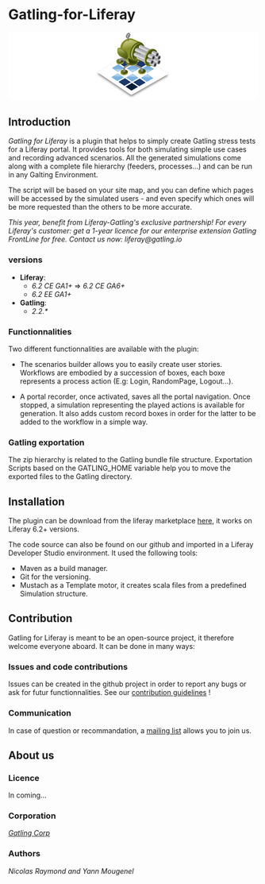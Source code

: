 Gatling-for-Liferay
===================

![Project Logo](images/gatling_for_liferay_logo.jpg)

## Introduction
_Gatling for Liferay_ is a plugin that helps to simply create Gatling stress tests for a Liferay portal. It provides tools for both simulating simple use cases and
recording advanced scenarios. All the generated simulations come along with
a complete file hierarchy (feeders, processes...) and can be run in any Galting Environment.

The script will be based on your site map, and you can define which pages will be accessed by the simulated users - and even specify which ones will be more requested than the others to be more accurate.

_This year, benefit from Liferay-Gatling's exclusive partnership! For every Liferay's customer: get a 1-year licence for our enterprise extension Gatling FrontLine for free. Contact us now: liferay@gatling.io_

### versions

* **Liferay**:
  - _6.2 CE GA1+_ &rArr; _6.2 CE GA6+_
  - _6.2 EE GA1+_
* **Gatling**:
  - _2.2.*_

### Functionnalities
Two different functionnalities are available with the plugin:
  - The scenarios builder allows you to easily create user stories. Workflows are
  embodied by a succession of boxes, each boxe represents a process action
  (E.g: Login, RandomPage, Logout...).

  - A portal recorder, once activated, saves all the portal navigation. Once stopped, a simulation representing the played actions is available for generation.
  It also adds custom record boxes in order for the latter to be added to the workflow in a simple way.

### Gatling exportation
  The zip hierarchy is related to the Gatling bundle file structure. Exportation Scripts based on the GATLING_HOME variable help you to move the exported files to the Gatling directory.

## Installation
The plugin can be download from the liferay marketplace [here](https://web.liferay.com/fr/marketplace), it works on Liferay 6.2+ versions.

  The code source can also be found on our github and imported in a Liferay Developer Studio environment. It used the following tools:
  - Maven as a build manager.
  - Git for the versioning.
  - Mustach as a Template motor, it creates scala files from a predefined Simulation structure.

## Contribution
Gatling for Liferay is meant to be an open-source project, it therefore welcome everyone aboard. It can be done in many ways:

### Issues and code contributions
Issues can be created in the github project in order to report any bugs or ask for futur functionnalities. See our [contribution guidelines](CONTRIBUTING.md) !

### Communication
In case of question or recommandation, a [mailing list](https://groups.google.com/forum/#!forum/gatling) allows you to join us.

## About us

### Licence
In coming...
### Corporation
[_Gatling Corp_](http://gatling.io/#/)
### Authors
_Nicolas Raymond and Yann Mougenel_
